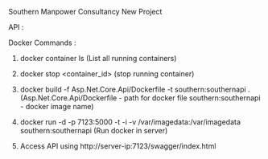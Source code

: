 Southern Manpower Consultancy New Project

API : 

Docker Commands : 

1. docker container ls (List all running containers)

2. docker stop <container_id> (stop running container)

3. docker build -f Asp.Net.Core.Api/Dockerfile -t southern:southernapi .
(Asp.Net.Core.Api/Dockerfile - path for docker file 
southern:southernapi - docker image name)

4. docker run -d -p 7123:5000 -t -i -v /var/imagedata:/var/imagedata southern:southernapi
(Run docker in server)

5. Access API using http://server-ip:7123/swagger/index.html




